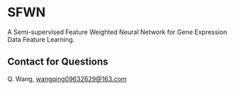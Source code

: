 # SFWN

A Semi-supervised Feature Weighted Neural Network for Gene Expression Data Feature Learning.

## Contact for Questions

Q. Wang, wangqing09632629@163.com
